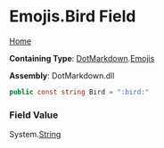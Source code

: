 # Emojis\.Bird Field

[Home](../../../README.md)

**Containing Type**: [DotMarkdown](../../README.md)\.[Emojis](../README.md)

**Assembly**: DotMarkdown\.dll

```csharp
public const string Bird = ":bird:"
```

### Field Value

System\.[String](https://docs.microsoft.com/en-us/dotnet/api/system.string)